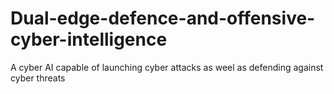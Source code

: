 # Dual-edge-defence-and-offensive-cyber-intelligence
A cyber AI capable of launching cyber attacks as weel as defending against cyber threats
